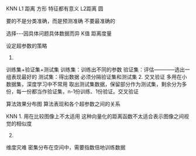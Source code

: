 KNN
L1 距离 方形  特征都有意义
L2距离 圆

要的不是分类准确，而是预测准确
	不要最准确的

选择---因具体问题具体数据而异
	K值
	距离度量

设定超参数的策略

1.
训练集+验证集+测试集
	训练集：训练出不同的参数
	验证集：评估————选出一组表现最好的
	测试集：得出数据
必须分隔验证集和测试集
2.
交叉验证
多用在小数据集，深度学习中不常用
取出测试集数据，保留部分作为测试集，剩余分为多份，每一份都当作验证集，n-1份训练、1份验证。交叉验证

算法效果分布图
	算法表现和各个超参数之间的关系

KNN
1.
用在比较图像上不太适用
这种向量化的距离函数不太适合表示图像之间视觉的相似度

2.	
维度灾难
密集分布在空间中，需要指数倍地训练数据

